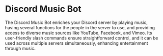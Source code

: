# Discord Music Bot 

The Discord Music Bot enriches your Discord server by playing music, having several functions for the people in the server to use, and providing access to diverse music sources like YouTube, Facebook, and Vimeo. Its user-friendly slash commands ensure straightforward control, and it can be used across multiple servers simultaneously, enhancing entertainment through music.
